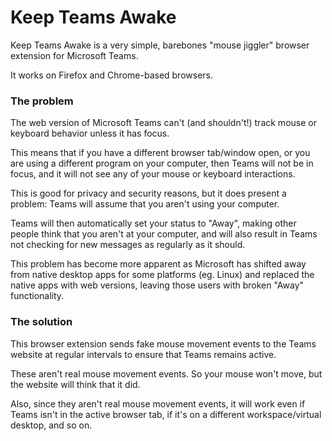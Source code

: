 # Keep Teams Awake

Keep Teams Awake is a very simple, barebones "mouse jiggler" browser extension for Microsoft Teams.

It works on Firefox and Chrome-based browsers.

### The problem

The web version of Microsoft Teams can't (and shouldn't!) track mouse or keyboard behavior unless it has focus.

This means that if you have a different browser tab/window open, or you are using a different program on your computer, then Teams will not be in focus, and it will not see any of your mouse or keyboard interactions.

This is good for privacy and security reasons, but it does present a problem: Teams will assume that you aren't using your computer.

Teams will then automatically set your status to "Away", making other people think that you aren't at your computer, and will also result in Teams not checking for new messages as regularly as it should.

This problem has become more apparent as Microsoft has shifted away from native desktop apps for some platforms (eg. Linux) and replaced the native apps with web versions, leaving those users with broken "Away" functionality.

### The solution

This browser extension sends fake mouse movement events to the Teams website at regular intervals to ensure that Teams remains active.

These aren't real mouse movement events. So your mouse won't move, but the website will think that it did.

Also, since they aren't real mouse movement events, it will work even if Teams isn't in the active browser tab, if it's on a different workspace/virtual desktop, and so on.


